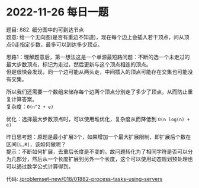 # 2022-11-26 每日一题


题目: 882. 细分图中的可到达节点   
题意: 给一个无向图(是否有重边不知道)，现在每个边上会插入若干顶点，问从顶点0走指定步数，最多可以到达多少顶点。    


思路1：理解题意后，第一想法这是一个单源最短路问题：不断的选一个未走过的最大步数顶点，标记为走过，然后更新与这个顶点相连的顶点。  
但是很快会发现，同一个边可能从两头走，中间插入的顶点可能存在交集也可能没有交集。  


所以我们还需要一个数组来储存每个边两个顶点分别走了多少了顶点，从而防止重复计算答案。  
复杂度：`O(n^2 + e)`  


优化：选择最大步数顶点时，可以使用堆优化，复杂度从而降低到 `O(n log(n) + e)`  



昨日思考题：原题是最小扩展3个，如果增加一个最大扩展限制，即扩展后个数在区间`[L,R]`，该如何做呢？  
提示：不断如何扩展，去重后长度是不变的。故问题转化为了相同字符是否可以分为几部分，然后从一个长度扩展到另外一个长度，这个可以使用动态规划预处理也可以通过数学公式计算得到。  



代码: [/problemset-new/018/01882-process-tasks-using-servers](/problemset-new/018/01882-process-tasks-using-servers)  

